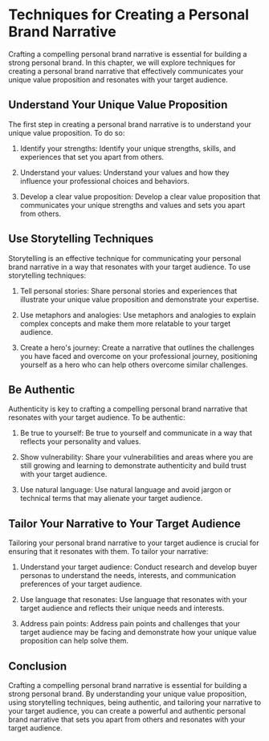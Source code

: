 Techniques for Creating a Personal Brand Narrative
======================================================================================

Crafting a compelling personal brand narrative is essential for building a strong personal brand. In this chapter, we will explore techniques for creating a personal brand narrative that effectively communicates your unique value proposition and resonates with your target audience.

Understand Your Unique Value Proposition
----------------------------------------

The first step in creating a personal brand narrative is to understand your unique value proposition. To do so:

1. Identify your strengths: Identify your unique strengths, skills, and experiences that set you apart from others.

2. Understand your values: Understand your values and how they influence your professional choices and behaviors.

3. Develop a clear value proposition: Develop a clear value proposition that communicates your unique strengths and values and sets you apart from others.

Use Storytelling Techniques
---------------------------

Storytelling is an effective technique for communicating your personal brand narrative in a way that resonates with your target audience. To use storytelling techniques:

1. Tell personal stories: Share personal stories and experiences that illustrate your unique value proposition and demonstrate your expertise.

2. Use metaphors and analogies: Use metaphors and analogies to explain complex concepts and make them more relatable to your target audience.

3. Create a hero's journey: Create a narrative that outlines the challenges you have faced and overcome on your professional journey, positioning yourself as a hero who can help others overcome similar challenges.

Be Authentic
------------

Authenticity is key to crafting a compelling personal brand narrative that resonates with your target audience. To be authentic:

1. Be true to yourself: Be true to yourself and communicate in a way that reflects your personality and values.

2. Show vulnerability: Share your vulnerabilities and areas where you are still growing and learning to demonstrate authenticity and build trust with your target audience.

3. Use natural language: Use natural language and avoid jargon or technical terms that may alienate your target audience.

Tailor Your Narrative to Your Target Audience
---------------------------------------------

Tailoring your personal brand narrative to your target audience is crucial for ensuring that it resonates with them. To tailor your narrative:

1. Understand your target audience: Conduct research and develop buyer personas to understand the needs, interests, and communication preferences of your target audience.

2. Use language that resonates: Use language that resonates with your target audience and reflects their unique needs and interests.

3. Address pain points: Address pain points and challenges that your target audience may be facing and demonstrate how your unique value proposition can help solve them.

Conclusion
----------

Crafting a compelling personal brand narrative is essential for building a strong personal brand. By understanding your unique value proposition, using storytelling techniques, being authentic, and tailoring your narrative to your target audience, you can create a powerful and authentic personal brand narrative that sets you apart from others and resonates with your target audience.
